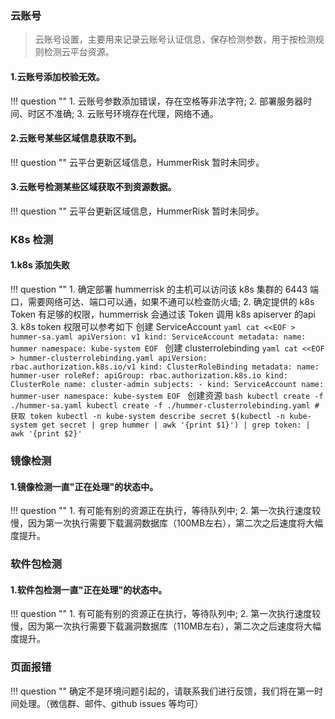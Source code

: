 ### 云账号
> 云账号设置，主要用来记录云账号认证信息，保存检测参数，用于按检测规则检测云平台资源。

#### 1.云账号添加校验无效。
!!! question ""
    1. 云账号参数添加错误，存在空格等非法字符;
    2. 部署服务器时间、时区不准确;
    3. 云账号环境存在代理，网络不通。

#### 2.云账号某些区域信息获取不到。
!!! question ""
    云平台更新区域信息，HummerRisk 暂时未同步。

#### 3.云账号检测某些区域获取不到资源数据。
!!! question ""
    云平台更新区域信息，HummerRisk 暂时未同步。

### K8s 检测
#### 1.k8s 添加失败
!!! question ""
    1. 确定部署 hummerrisk 的主机可以访问该 k8s 集群的 6443 端口，需要网络可达、端口可以通，如果不通可以检查防火墙;
    2. 确定提供的 k8s Token 有足够的权限，hummerrisk 会通过该 Token 调用 k8s apiserver 的api
    3. k8s token 权限可以参考如下
    创建 ServiceAccount
    ```yaml
    cat <<EOF > hummer-sa.yaml
    apiVersion: v1
    kind: ServiceAccount
    metadata:
      name: hummer
      namespace: kube-system
    EOF
    ```
    创建 clusterrolebinding
    ```yaml
    cat <<EOF > hummer-clusterrolebinding.yaml
    apiVersion: rbac.authorization.k8s.io/v1
    kind: ClusterRoleBinding
    metadata:
      name: hummer-user
    roleRef:
      apiGroup: rbac.authorization.k8s.io
      kind: ClusterRole
      name: cluster-admin
    subjects:
      - kind: ServiceAccount
        name: hummer-user
        namespace: kube-system
    EOF
    ```
    创建资源
    ```bash
    kubectl create -f ./hummer-sa.yaml
    kubectl create -f ./hummer-clusterrolebinding.yaml
    # 获取 token
    kubectl -n kube-system describe secret $(kubectl -n kube-system get secret | grep hummer | awk '{print $1}') | grep token: | awk '{print $2}'
    ```



### 镜像检测

#### 1.镜像检测一直"正在处理"的状态中。
!!! question ""
    1. 有可能有别的资源正在执行，等待队列中;
    2. 第一次执行速度较慢，因为第一次执行需要下载漏洞数据库（100MB左右），第二次之后速度将大幅度提升。

### 软件包检测

#### 1.软件包检测一直"正在处理"的状态中。
!!! question ""
    1. 有可能有别的资源正在执行，等待队列中;
    2. 第一次执行速度较慢，因为第一次执行需要下载漏洞数据库（110MB左右），第二次之后速度将大幅度提升。

### 页面报错
!!! question ""
    确定不是环境问题引起的，请联系我们进行反馈，我们将在第一时间处理。（微信群、邮件、github issues 等均可）
